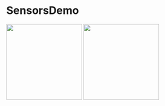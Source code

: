 # SensorsDemo

<img src="https://user-images.githubusercontent.com/44686602/213187510-3bd40a2b-70bd-4391-96f6-a190ddc735cb.jpg" width="200">       <img src="https://user-images.githubusercontent.com/44686602/213523756-126692e2-2b4a-49c8-9cea-ccd901c71239.png" width="200">
